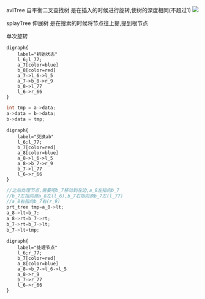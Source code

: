 avlTree 自平衡二叉查找树 是在插入的时候进行旋转,使树的深度相同(不超过1)
![](灵魂画图/valTree单旋.png)

splayTree 伸展树 是在搜索的时候将节点往上提,提到根节点

单次旋转
```graphviz
digraph{
    label="初始状态"
    l_6;l_77;
    a_7[color=blue]
    b_8[color=red]
    a_7->l_6->l_5
    a_7->b_8->r_9
    b_8->l_77
    l_6->r_66
}
```
```cpp
int tmp = a->data;
a->data = b->data;
b->data = tmp;
```
```graphviz
digraph{
    label="交换ab"
    l_6;l_77;
    b_7[color=red]
    a_8[color=blue]
    a_8->l_6->l_5
    a_8->b_7->r_9
    b_7->l_77
    l_6->r_66
}
```
```cpp
//之后处理节点,需要吧b_7移动到左边,a_8左指向b_7
//b_7左指向原a_8左(l_6),b_7右指向原b_7左(l_77)
//a_8右指向b_7右(r_9)
prt_tree tmp=a_8->lt;
a_8->lt=b_7;
a_8->rt=b_7->rt;
b_7->rt=b_7->lt;
b_7->lt=tmp;
```
```graphviz
digraph{
    label="处理节点"
    l_6;r_77;
    b_7[color=red]
    a_8[color=blue]
    a_8->b_7->l_6->l_5
    a_8->r_9
    b_7->r_77
    l_6->r_66
}
```
